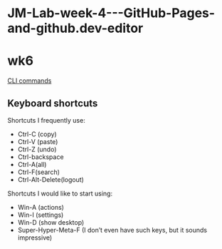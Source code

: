 # JM-Lab-week-4---GitHub-Pages-and-github.dev-editor
# wk6
[CLI commands](docs/cli.md)

## Keyboard shortcuts
Shortcuts I frequently use: 
- Ctrl-C (copy)
- Ctrl-V (paste)
- Ctrl-Z (undo)
- Ctrl-backspace
- Ctrl-A(all)
- Ctrl-F(search)
- Ctrl-Alt-Delete(logout)


Shortcuts I would like to start using: 
- Win-A (actions)
- Win-I (settings)
- Win-D (show desktop)
- Super-Hyper-Meta-F (I don’t even have such keys, but it sounds impressive)
